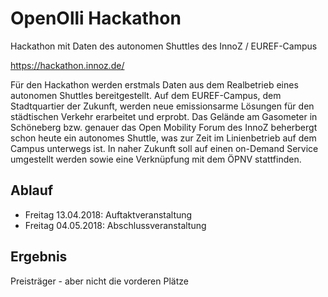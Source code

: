# OpenOlli Hackathon

Hackathon mit Daten des autonomen Shuttles des InnoZ / EUREF-Campus

https://hackathon.innoz.de/

Für den Hackathon werden erstmals Daten aus dem Realbetrieb eines autonomen Shuttles bereitgestellt. Auf dem EUREF-Campus, dem Stadtquartier der Zukunft, werden neue emissionsarme Lösungen für den städtischen Verkehr erarbeitet und erprobt. Das Gelände am Gasometer in Schöneberg bzw. genauer das Open Mobility Forum des InnoZ beherbergt schon heute ein autonomes Shuttle, was zur Zeit im Linienbetrieb auf dem Campus unterwegs ist. In naher Zukunft soll auf einen on-Demand Service umgestellt werden sowie eine Verknüpfung mit dem ÖPNV stattfinden.

## Ablauf

* Freitag 13.04.2018: Auftaktveranstaltung
* Freitag 04.05.2018: Abschlussveranstaltung

## Ergebnis

Preisträger - aber nicht die vorderen Plätze
